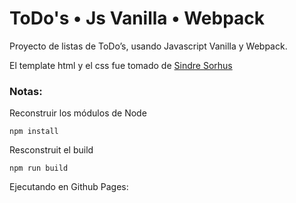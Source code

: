 # ToDo's • Js Vanilla • Webpack

Proyecto de listas de ToDo’s, usando Javascript Vanilla y Webpack.

El template html y el css fue tomado de [Sindre Sorhus](https://sindresorhus.com/)

### Notas:
Reconstruir los módulos de Node
```
npm install
```

Resconstruit el build
```
npm run build
```

Ejecutando en Github Pages: [](https://tomasrpita.github.io/todos-Js/)
